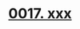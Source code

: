 # [0017. xxx](https://github.com/Tdahuyou/chrome/tree/main/0017.%20xxx)

<!-- region:toc -->

<!-- endregion:toc -->


